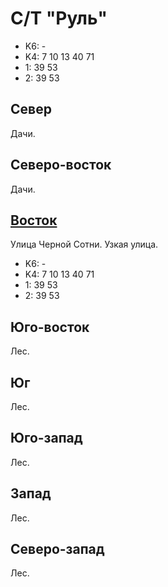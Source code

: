 # С/Т "Руль"

* K6:   -
* K4:   7   10  13  40  71
* 1:    39  53
* 2:    39  53

## Север

Дачи.

## Северо-восток

Дачи.

## [Восток](./10365060.md)

Улица Черной Сотни.
Узкая улица.

* K6:   -
* K4:   7   10  13  40  71
* 1:    39  53
* 2:    39  53

## Юго-восток

Лес.

## Юг

Лес.

## Юго-запад

Лес.

## Запад

Лес.

## Северо-запад

Лес.
